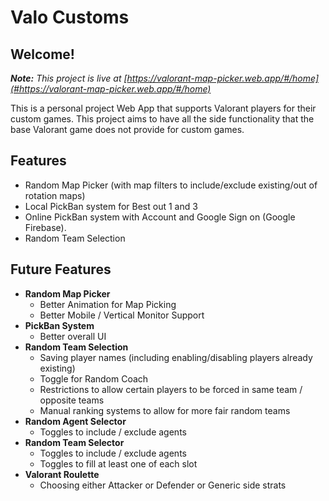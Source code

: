 # Valo Customs

## Welcome!

_**Note:** This project is live at [https://valorant-map-picker.web.app/#/home](#https://valorant-map-picker.web.app/#/home)_

This is a personal project Web App that supports Valorant players for their custom games. This project aims to have all the side functionality that the base Valorant game does not provide for custom games.

## Features

- Random Map Picker (with map filters to include/exclude existing/out of rotation maps)
- Local PickBan system for Best out 1 and 3
- Online PickBan system with Account and Google Sign on (Google Firebase).
- Random Team Selection

## Future Features

- **Random Map Picker**
  - Better Animation for Map Picking
  - Better Mobile / Vertical Monitor Support
- **PickBan System**
  - Better overall UI
- **Random Team Selection**
  - Saving player names (including enabling/disabling players already existing)
  - Toggle for Random Coach
  - Restrictions to allow certain players to be forced in same team / opposite teams
  - Manual ranking systems to allow for more fair random teams
- **Random Agent Selector**
  - Toggles to include / exclude agents
- **Random Team Selector**
  - Toggles to include / exclude agents
  - Toggles to fill at least one of each slot
- **Valorant Roulette**
  - Choosing either Attacker or Defender or Generic side strats

